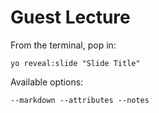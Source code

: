 
# Guest Lecture

From the terminal, pop in:

  ```yo reveal:slide "Slide Title"```

Available options:

 ```--markdown --attributes --notes```
